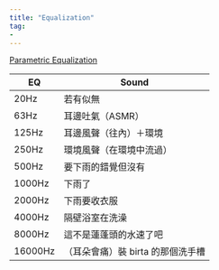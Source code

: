 ```yaml
---
title: "Equalization"
tag: 
- 
---
```

[Parametric Equalization](https://webtet.net/apcl/#/parametric)

| EQ      | Sound                             |
| ------- | --------------------------------- |
| 20Hz    | 若有似無                          |
| 63Hz    | 耳邊吐氣（ASMR）                   |
| 125Hz   | 耳邊風聲（往內）＋環境            |
| 250Hz   | 環境風聲（在環境中流過）          |
| 500Hz   | 要下雨的錯覺但沒有                |
| 1000Hz  | 下雨了                            |
| 2000Hz  | 下雨要收衣服                      |
| 4000Hz  | 隔壁浴室在洗澡                    |
| 8000Hz  | 這不是蓮蓬頭的水速了吧            |
| 16000Hz | （耳朵會痛）裝 birta 的那個洗手槽 |




